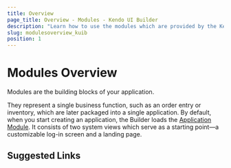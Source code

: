 ```yaml
---
title: Overview
page_title: Overview - Modules - Kendo UI Builder
description: "Learn how to use the modules which are provided by the Kendo UI Builder tool for creating and managing Angular and AngularJS-based web applications."
slug: modulesoverview_kuib
position: 1
---
```


# Modules Overview

Modules are the building blocks of your application.

They represent a single business function, such as an order entry or inventory, which are later packaged into a single application. By default, when you start creating an application, the Builder loads the [Application Module](). It consists of two system views which serve as a starting point&mdash;a customizable log-in screen and a landing page.

## Suggested Links
